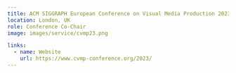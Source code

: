 ```yaml
---
title: ACM SIGGRAPH European Conference on Visual Media Production 2023
location: London, UK
role: Conference Co-Chair
image: images/service/cvmp23.png

links:
  - name: Website
    url: https://www.cvmp-conference.org/2023/
---
```





